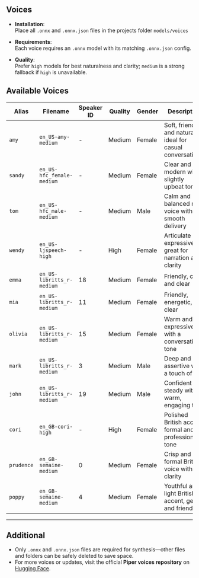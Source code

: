 ## Voices

- **Installation**:  
  Place all `.onnx` and `.onnx.json` files in the projects folder `models/voices`

- **Requirements**:  
  Each voice requires an `.onnx` model with its matching `.onnx.json` config.

- **Quality**:  
  Prefer `high` models for best naturalness and clarity; `medium` is a strong fallback if `high` is unavailable.

## Available Voices

| Alias       | Filename                  | Speaker ID | Quality | Gender | Description                                                        |
|-------------|---------------------------|------------|---------|--------|--------------------------------------------------------------------|
| `amy`       | `en_US-amy-medium`        | -          | Medium  | Female | Soft, friendly, and natural—ideal for casual conversations         |
| `sandy`     | `en_US-hfc_female-medium` | -          | Medium  | Female | Clear and modern with a slightly upbeat tone                       |
| `tom`       | `en_US-hfc_male-medium`   | -          | Medium  | Male   | Calm and balanced male voice with smooth delivery                  |
| `wendy`     | `en_US-ljspeech-high`     | -          | High    | Female | Articulate and expressive, great for narration and clarity         |
| `emma`      | `en_US-libritts_r-medium` | 18         | Medium  | Female | Friendly, calm, and clear                                          |
| `mia`       | `en_US-libritts_r-medium` | 11         | Medium  | Female | Friendly, energetic, and clear                                     |
| `olivia`    | `en_US-libritts_r-medium` | 15         | Medium  | Female | Warm and expressive with a conversational tone                     |
| `mark`      | `en_US-libritts_r-medium` | 3          | Medium  | Male   | Deep and assertive with a touch of grit                            |
| `john`      | `en_US-libritts_r-medium` | 19         | Medium  | Male   | Confident and steady with a warm, engaging tone                    |
| `cori`      | `en_GB-cori-high`         | -          | High    | Female | Polished British accent, formal and professional tone              |
| `prudence`  | `en_GB-semaine-medium`    | 0          | Medium  | Female | Crisp and formal British voice with clarity                        |
| `poppy`     | `en_GB-semaine-medium`    | 4          | Medium  | Female | Youthful and light British accent, gentle and friendly             |

 

---

## Additional

- Only `.onnx` and `.onnx.json` files are required for synthesis—other files and folders can be safely deleted to save space.
- For more voices or updates, visit the official **Piper voices repository** on [Hugging Face](https://huggingface.co/piper-tts).
